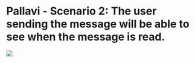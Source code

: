 # Pallavi - Scenario 2: The user sending the message will be able to see when the message is read.
![](/Documents/SequenceDiagram1.jpg)
